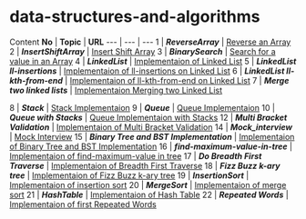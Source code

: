 # data-structures-and-algorithms

Content
**No** | **Topic** | **URL**
--- | --- | ---
1   | *__ReverseArray__* | [Reverse an Array](https://github.com/AhmadHirthani/data-structures-and-algorithms/blob/master/code-challenges/arrayReverse/array-reverse.js)
2   | *__InsertShiftArray__* | [Insert Shift Array](https://github.com/AhmadHirthani/data-structures-and-algorithms/blob/master/code-challenges/arrayShift/array-shift.js)
3   | *__BinarySearch__* | [Search for a value in an Array](https://github.com/AhmadHirthani/data-structures-and-algorithms/blob/master/code-challenges/arrayBinarySearch/array-binary-search.js)
4   | *__LinkedList__* | [Implementaion of Linked List](https://github.com/AhmadHirthani/data-structures-and-algorithms/blob/master/linkedList/linked-list.js)
5   | *__LinkedList ll-insertions__* | [Implementaion of ll-insertions on Linked List](https://github.com/AhmadHirthani/data-structures-and-algorithms/blob/master/linkedList/linked-list.js)
6   | *__LinkedList ll-kth-from-end__* | [Implementaion of ll-kth-from-end on Linked List](https://github.com/AhmadHirthani/data-structures-and-algorithms/blob/master/linkedList/linked-list.js)
7   | *__Merge two linked lists__* | [Implementaion Merging two Linked List](https://github.com/AhmadHirthani/data-structures-and-algorithms/blob/master/linkedList/ll-zip.js)

8   | *__Stack__* | [Stack Implementaion](https://github.com/AhmadHirthani/data-structures-and-algorithms/blob/master/stacksAndQueues/stack.js)
9   | *__Queue__* | [Queue Implementaion](https://github.com/AhmadHirthani/data-structures-and-algorithms/blob/master/stacksAndQueues/queue.js)
10   | *__Queue with Stacks__* | [Queue Implementaion with Stacks](https://github.com/AhmadHirthani/data-structures-and-algorithms/blob/master/queueWithStacks/queue-with-stacks.js)
12   | *__Multi Bracket Validation__* | [Implementaion of Multi Bracket Validation](https://github.com/AhmadHirthani/data-structures-and-algorithms/blob/master/multiBracketValidation/multi-bracket-validation.js)
14   | *__Mock_interview__* | [Mock Interview]()
15   | *__Binary Tree and BST Implementation__* | [Implementaion of  Binary Tree and BST Implementation](https://github.com/AhmadHirthani/data-structures-and-algorithms/blob/master/tree/tree.js)
16   | *__find-maximum-value-in-tree__* | [Implementaion of find-maximum-value in tree](https://github.com/AhmadHirthani/data-structures-and-algorithms/blob/master/tree/tree.js)
17   | *__Do Breadth First Traverse__* | [Implementaion of Breadth First Traverse](https://github.com/AhmadHirthani/data-structures-and-algorithms/blob/master/tree/BFS.js)
18   | *__Fizz Buzz k-ary tree__* | [Implementaion of Fizz Buzz k-ary tree](https://github.com/AhmadHirthani/data-structures-and-algorithms/blob/master/fizzBuzzTree/fizz-buzz-tree.js)
19   | *__InsertionSort__* | [Implementaion of insertion sort](https://github.com/AhmadHirthani/data-structures-and-algorithms/blob/master/insertionSort/insertionSort.js)
20   | *__MergeSort__* | [Implementaion of merge sort](https://github.com/AhmadHirthani/data-structures-and-algorithms/blob/master/mergeSort/mergeSort.js)
21   | *__HashTable__* | [Implementaion of Hash Table](https://github.com/AhmadHirthani/data-structures-and-algorithms/blob/master/hashtable/hashtable.js)
22   | *__Repeated Words__* | [Implementaion of first Repeated Words](https://github.com/AhmadHirthani/data-structures-and-algorithms/blob/master/repeatedWord/repeatedWord.js)




